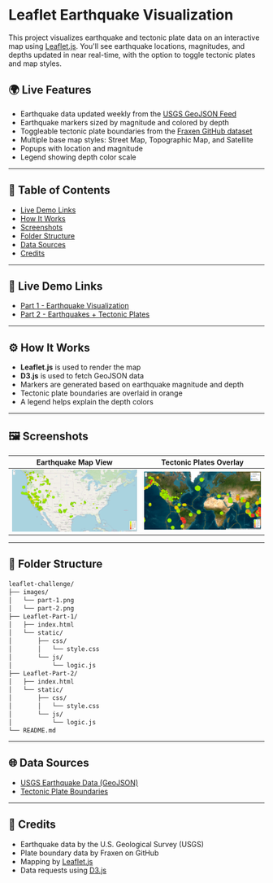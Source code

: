 # Leaflet Earthquake Visualization

This project visualizes earthquake and tectonic plate data on an interactive map using [Leaflet.js](https://leafletjs.com/). You'll see earthquake locations, magnitudes, and depths updated in near real-time, with the option to toggle tectonic plates and map styles.

## 🌍 Live Features

- Earthquake data updated weekly from the [USGS GeoJSON Feed](https://earthquake.usgs.gov/earthquakes/feed/v1.0/geojson.php)
- Earthquake markers sized by magnitude and colored by depth
- Toggleable tectonic plate boundaries from the [Fraxen GitHub dataset](https://github.com/fraxen/tectonicplates)
- Multiple base map styles: Street Map, Topographic Map, and Satellite
- Popups with location and magnitude
- Legend showing depth color scale

---

## 📑 Table of Contents

- [Live Demo Links](#-live-demo-links)
- [How It Works](#how-it-works)
- [Screenshots](#screenshots)
- [Folder Structure](#folder-structure)
- [Data Sources](#data-sources)
- [Credits](#credits)

---

## 🚀 Live Demo Links

- [Part 1 - Earthquake Visualization](https://joeportnoy.github.io/leaflet-challenge/Leaflet-Part-1/)
- [Part 2 - Earthquakes + Tectonic Plates](https://joeportnoy.github.io/leaflet-challenge/Leaflet-Part-2/)

---

## ⚙️ How It Works

- **Leaflet.js** is used to render the map
- **D3.js** is used to fetch GeoJSON data
- Markers are generated based on earthquake magnitude and depth
- Tectonic plate boundaries are overlaid in orange
- A legend helps explain the depth colors

---

## 🖼 Screenshots

| Earthquake Map View | Tectonic Plates Overlay |
|---------------------|-------------------------|
| ![Basic View](images/part-1.png) | ![Advanced View](images/part-2.png) |

---

## 📁 Folder Structure

```
leaflet-challenge/
├── images/
│   └── part-1.png
│   └── part-2.png
├── Leaflet-Part-1/
│   ├── index.html
│   └── static/
│       ├── css/
│       │   └── style.css
│       └── js/
│           └── logic.js
├── Leaflet-Part-2/
│   ├── index.html
│   └── static/
│       ├── css/
│       │   └── style.css
│       └── js/
│           └── logic.js
└── README.md
```

---

## 🌐 Data Sources

- [USGS Earthquake Data (GeoJSON)](https://earthquake.usgs.gov/earthquakes/feed/v1.0/geojson.php)
- [Tectonic Plate Boundaries](https://github.com/fraxen/tectonicplates)

---

## 🙌 Credits

- Earthquake data by the U.S. Geological Survey (USGS)
- Plate boundary data by Fraxen on GitHub
- Mapping by [Leaflet.js](https://leafletjs.com/)
- Data requests using [D3.js](https://d3js.org/)